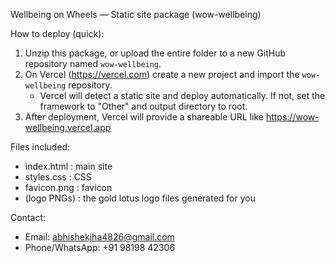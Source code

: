 Wellbeing on Wheels — Static site package (wow-wellbeing)

How to deploy (quick):
1) Unzip this package, or upload the entire folder to a new GitHub repository named `wow-wellbeing`.
2) On Vercel (https://vercel.com) create a new project and import the `wow-wellbeing` repository.
   - Vercel will detect a static site and deploy automatically. If not, set the framework to "Other" and output directory to root.
3) After deployment, Vercel will provide a shareable URL like https://wow-wellbeing.vercel.app

Files included:
- index.html : main site
- styles.css : CSS
- favicon.png : favicon
- (logo PNGs) : the gold lotus logo files generated for you

Contact:
- Email: abhishekjha4826@gmail.com
- Phone/WhatsApp: +91 98198 42306
